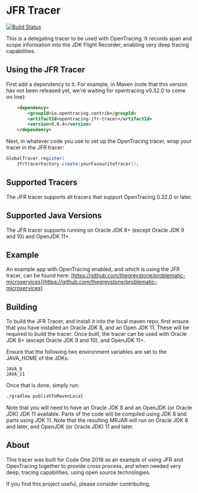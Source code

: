 # JFR Tracer
[![Build Status](https://travis-ci.org/opentracing-contrib/java-jfr-tracer.svg?branch=master)](https://travis-ci.org/opentracing-contrib/java-jfr-tracer)

This is a delegating tracer to be used with OpenTracing. It records span and scope information into the JDK Flight Recorder, enabling very deep tracing capabilities.

## Using the JFR Tracer
First add a dependency to it. For example, in Maven (note that this version has not been released yet, we're waiting for opentracing v0.32.0 to come on line):

```xml
	<dependency>
		<groupId>io.opentracing.contrib</groupId>
		<artifactId>opentracing-jfr-tracer</artifactId>
		<version>0.0.4</version>
	</dependency>
```

Next, in whatever code you use to set up the OpenTracing tracer, wrap your tracer in the JFR tracer:

```java
GlobalTracer.register(
	JfrTracerFactory.create(yourFavouriteTracer));
```

## Supported Tracers
The JFR tracer supports all tracers that support OpenTracing 0.32.0 or later.

## Supported Java Versions
The JFR tracer supports running on Oracle JDK 8+ (except Oracle JDK 9 and 10) and OpenJDK 11+.

## Example
An example app with OpenTracing enabled, and which is using the JFR tracer, can be found here:
[https://github.com/thegreystone/problematic-microservices](https://github.com/thegreystone/problematic-microservices)

## Building
To build the JFR Tracer, and install it into the local maven repo, first ensure that you 
have installed an Oracle JDK 8, and an Open JDK 11. These will be required to build the
tracer. Once built, the tracer can be used with Oracle JDK 8+ (except Oracle JDK 9 and 10), and OpenJDK 11+.

Ensure that the following two environment variables are set to the JAVA_HOME of the JDKs:

```
JAVA_8
JAVA_11
```

Once that is done, simply run:

```bash
./gradlew publishToMavenLocal
```

Note that you will need to have an Oracle JDK 8 and an OpenJDK (or Oracle JDK) JDK 11 available. Parts of the code will be compiled using JDK 8 and parts using JDK 11. Note that the resulting MRJAR will run on Oracle JDK 8 and later, and OpenJDK (or Oracle JDK) 11 and later.


## About
This tracer was built for Code One 2018 as an example of using JFR and OpenTracing together to provide cross process, and when needed very deep, tracing capabilities, using open source technologies. 

If you find this project useful, please consider contributing.
